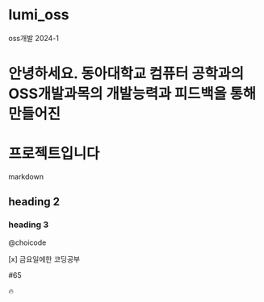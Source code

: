 # lumi_oss
oss개발 2024-1

# 안녕하세요. 동아대학교 컴퓨터 공학과의 OSS개발과목의 개발능력과 피드백을 통해 만들어진 
 # 프로젝트입니다 
markdown
## heading 2
### heading 3

@choicode

[x] 금요일에한 코딩공부

#65

:fire:
